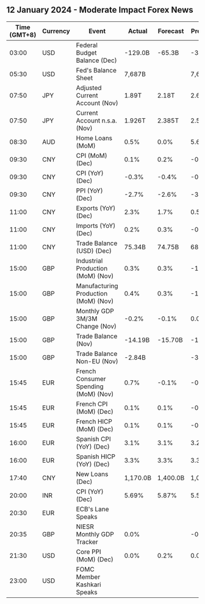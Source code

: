 ## 12 January 2024 - Moderate Impact Forex News

| Time (GMT+8) | Currency | Event | Actual | Forecast | Previous |
|------|----------|-------|--------|----------|----------|
| 03:00 | USD | Federal Budget Balance (Dec) | -129.0B | -65.3B | -314.0B |
| 05:30 | USD | Fed's Balance Sheet | 7,687B |  | 7,681B |
| 07:50 | JPY | Adjusted Current Account (Nov) | 1.89T | 2.18T | 2.62T |
| 07:50 | JPY | Current Account n.s.a. (Nov) | 1.926T | 2.385T | 2.583T |
| 08:30 | AUD | Home Loans (MoM) | 0.5% | 0.0% | 5.6% |
| 09:30 | CNY | CPI (MoM) (Dec) | 0.1% | 0.2% | -0.5% |
| 09:30 | CNY | CPI (YoY) (Dec) | -0.3% | -0.4% | -0.5% |
| 09:30 | CNY | PPI (YoY) (Dec) | -2.7% | -2.6% | -3.0% |
| 11:00 | CNY | Exports (YoY) (Dec) | 2.3% | 1.7% | 0.5% |
| 11:00 | CNY | Imports (YoY) (Dec) | 0.2% | 0.3% | -0.6% |
| 11:00 | CNY | Trade Balance (USD) (Dec) | 75.34B | 74.75B | 68.39B |
| 15:00 | GBP | Industrial Production (MoM) (Nov) | 0.3% | 0.3% | -1.3% |
| 15:00 | GBP | Manufacturing Production (MoM) (Nov) | 0.4% | 0.3% | -1.2% |
| 15:00 | GBP | Monthly GDP 3M/3M Change (Nov) | -0.2% | -0.1% | 0.0% |
| 15:00 | GBP | Trade Balance (Nov) | -14.19B | -15.70B | -15.94B |
| 15:00 | GBP | Trade Balance Non-EU (Nov) | -2.84B |  | -3.92B |
| 15:45 | EUR | French Consumer Spending (MoM) (Nov) | 0.7% | -0.1% | -0.9% |
| 15:45 | EUR | French CPI (MoM) (Dec) | 0.1% | 0.1% | -0.2% |
| 15:45 | EUR | French HICP (MoM) (Dec) | 0.1% | 0.1% | -0.2% |
| 16:00 | EUR | Spanish CPI (YoY) (Dec) | 3.1% | 3.1% | 3.2% |
| 16:00 | EUR | Spanish HICP (YoY) (Dec) | 3.3% | 3.3% | 3.3% |
| 17:40 | CNY | New Loans (Dec) | 1,170.0B | 1,400.0B | 1,090.0B |
| 20:00 | INR | CPI (YoY) (Dec) | 5.69% | 5.87% | 5.55% |
| 20:30 | EUR | ECB's Lane Speaks |  |  |  |
| 20:35 | GBP | NIESR Monthly GDP Tracker | 0.0% |  | -0.2% |
| 21:30 | USD | Core PPI (MoM) (Dec) | 0.0% | 0.2% | 0.0% |
| 23:00 | USD | FOMC Member Kashkari Speaks |  |  |  |
